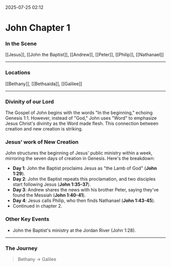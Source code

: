 2025-07-25 02:12

# John Chapter 1

### In the Scene
[[Jesus]], [[John the Baptist]], [[Andrew]], [[Peter]], [[Philip]], [[Nathanael]]
___
### Locations
[[Bethany]], [[Bethsaida]], [[Galilee]]
___

### Divinity of our Lord
The Gospel of John begins with the words "In the beginning," echoing Genesis 1:1. However, instead of "God," John uses "Word" to emphasize Jesus Christ's divinity as the Word made flesh. This connection between creation and new creation is striking.
### Jesus' work of New Creation
John structures the beginning of Jesus' public ministry within a week, mirroring the seven days of creation in Genesis. Here's the breakdown:
- **Day 1**: John the Baptist proclaims Jesus as "the Lamb of God" (**John 1:29**).
- **Day 2**: John the Baptist repeats this proclamation, and two disciples start following Jesus (**John 1:35-37**).
- **Day 3**: Andrew shares the news with his brother Peter, saying they've found the Messiah (**John 1:40-41**).
- **Day 4**: Jesus calls Philip, who then finds Nathanael (**John 1:43-45**).
- Continued in chapter 2.
### Other Key Events
- John the Baptist's ministry at the Jordan River (John 1:28).
___
### The Journey
> Bethany -> Galilee